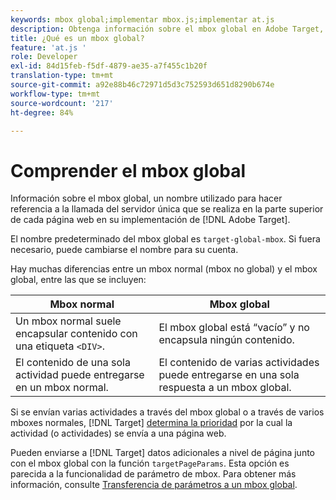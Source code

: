 ```yaml
---
keywords: mbox global;implementar mbox.js;implementar at.js
description: Obtenga información sobre el mbox global en Adobe Target, un nombre utilizado para hacer referencia a la llamada al servidor única que se realiza en la parte superior de cada página web en su implementación [!DNL Target] .
title: ¿Qué es un mbox global?
feature: 'at.js '
role: Developer
exl-id: 84d15feb-f5df-4879-ae35-a7f455c1b20f
translation-type: tm+mt
source-git-commit: a92e88b46c72971d5d3c752593d651d8290b674e
workflow-type: tm+mt
source-wordcount: '217'
ht-degree: 84%

---
```


# Comprender el mbox global

Información sobre el mbox global, un nombre utilizado para hacer referencia a la llamada del servidor única que se realiza en la parte superior de cada página web en su implementación de [!DNL Adobe Target].

El nombre predeterminado del mbox global es `target-global-mbox`. Si fuera necesario, puede cambiarse el nombre para su cuenta.

Hay muchas diferencias entre un mbox normal (mbox no global) y el mbox global, entre las que se incluyen:

| Mbox normal | Mbox global |
|--- |--- |
| Un mbox normal suele encapsular contenido con una etiqueta `<DIV>`. | El mbox global está “vacío” y no encapsula ningún contenido. |
| El contenido de una sola actividad puede entregarse en un mbox normal. | El contenido de varias actividades puede entregarse en una sola respuesta a un mbox global. |

Si se envían varias actividades a través del mbox global o a través de varios mboxes normales, [!DNL Target] [ determina la prioridad](/help/c-activities/priority.md#concept_1780C11FEA57440499F0047DD6900E0F) por la cual la actividad (o actividades) se envía a una página web.

Pueden enviarse a [!DNL Target] datos adicionales a nivel de página junto con el mbox global con la función `targetPageParams`. Esta opción es parecida a la funcionalidad de parámetro de mbox. Para obtener más información, consulte [Transferencia de parámetros a un mbox global](/help/c-implementing-target/c-implementing-target-for-client-side-web/t-mbox-download/c-understanding-global-mbox/pass-parameters-to-global-mbox.md#concept_33362A04146C4E3C8E7089B65F38B5E5).
